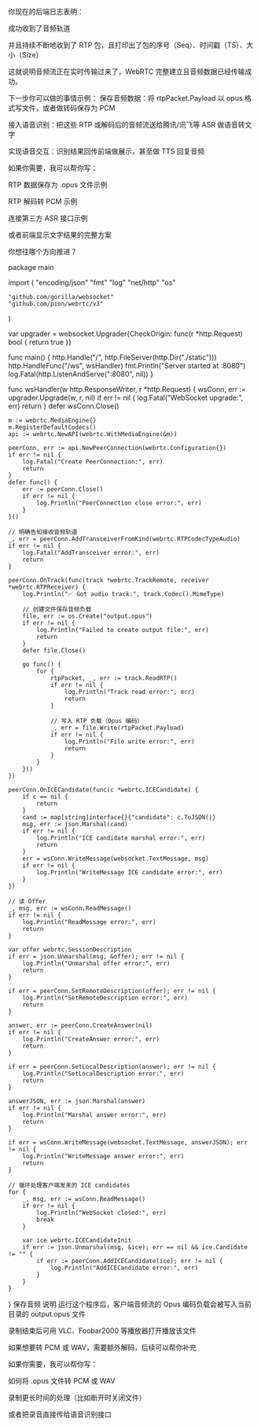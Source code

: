 你现在的后端日志表明：

成功收到了音频轨道

并且持续不断地收到了 RTP 包，且打印出了包的序号（Seq）、时间戳（TS）、大小（Size）

这就说明音频流正在实时传输过来了，WebRTC 完整建立且音频数据已经传输成功。

下一步你可以做的事情示例：
保存音频数据：将 rtpPacket.Payload 以 opus 格式写文件，或者做转码保存为 PCM

接入语音识别：把这些 RTP 或解码后的音频流送给腾讯/讯飞等 ASR 做语音转文字

实现语音交互：识别结果回传前端做展示，甚至做 TTS 回复音频

如果你需要，我可以帮你写：

RTP 数据保存为 .opus 文件示例

RTP 解码转 PCM 示例

连接第三方 ASR 接口示例

或者前端显示文字结果的完整方案

你想往哪个方向推进？



package main

import (
	"encoding/json"
	"fmt"
	"log"
	"net/http"
	"os"

	"github.com/gorilla/websocket"
	"github.com/pion/webrtc/v3"
)

var upgrader = websocket.Upgrader{CheckOrigin: func(r *http.Request) bool { return true }}

func main() {
	http.Handle("/", http.FileServer(http.Dir("./static")))
	http.HandleFunc("/ws", wsHandler)
	fmt.Println("Server started at :8080")
	log.Fatal(http.ListenAndServe(":8080", nil))
}

func wsHandler(w http.ResponseWriter, r *http.Request) {
	wsConn, err := upgrader.Upgrade(w, r, nil)
	if err != nil {
		log.Fatal("WebSocket upgrade:", err)
		return
	}
	defer wsConn.Close()

	m := webrtc.MediaEngine{}
	m.RegisterDefaultCodecs()
	api := webrtc.NewAPI(webrtc.WithMediaEngine(&m))

	peerConn, err := api.NewPeerConnection(webrtc.Configuration{})
	if err != nil {
		log.Fatal("Create PeerConnection:", err)
		return
	}
	defer func() {
		err := peerConn.Close()
		if err != nil {
			log.Println("PeerConnection close error:", err)
		}
	}()

	// 明确告知接收音频轨道
	_, err = peerConn.AddTransceiverFromKind(webrtc.RTPCodecTypeAudio)
	if err != nil {
		log.Fatal("AddTransceiver error:", err)
		return
	}

	peerConn.OnTrack(func(track *webrtc.TrackRemote, receiver *webrtc.RTPReceiver) {
		log.Println("✅ Got audio track:", track.Codec().MimeType)

		// 创建文件保存音频负载
		file, err := os.Create("output.opus")
		if err != nil {
			log.Println("Failed to create output file:", err)
			return
		}
		defer file.Close()

		go func() {
			for {
				rtpPacket, _, err := track.ReadRTP()
				if err != nil {
					log.Println("Track read error:", err)
					return
				}

				// 写入 RTP 负载（Opus 编码）
				_, err = file.Write(rtpPacket.Payload)
				if err != nil {
					log.Println("File write error:", err)
					return
				}
			}
		}()
	})

	peerConn.OnICECandidate(func(c *webrtc.ICECandidate) {
		if c == nil {
			return
		}
		cand := map[string]interface{}{"candidate": c.ToJSON()}
		msg, err := json.Marshal(cand)
		if err != nil {
			log.Println("ICE candidate marshal error:", err)
			return
		}
		err = wsConn.WriteMessage(websocket.TextMessage, msg)
		if err != nil {
			log.Println("WriteMessage ICE candidate error:", err)
		}
	})

	// 读 Offer
	_, msg, err := wsConn.ReadMessage()
	if err != nil {
		log.Println("ReadMessage error:", err)
		return
	}

	var offer webrtc.SessionDescription
	if err = json.Unmarshal(msg, &offer); err != nil {
		log.Println("Unmarshal offer error:", err)
		return
	}

	if err = peerConn.SetRemoteDescription(offer); err != nil {
		log.Println("SetRemoteDescription error:", err)
		return
	}

	answer, err := peerConn.CreateAnswer(nil)
	if err != nil {
		log.Println("CreateAnswer error:", err)
		return
	}

	if err = peerConn.SetLocalDescription(answer); err != nil {
		log.Println("SetLocalDescription error:", err)
		return
	}

	answerJSON, err := json.Marshal(answer)
	if err != nil {
		log.Println("Marshal answer error:", err)
		return
	}

	if err = wsConn.WriteMessage(websocket.TextMessage, answerJSON); err != nil {
		log.Println("WriteMessage answer error:", err)
		return
	}

	// 循环处理客户端发来的 ICE candidates
	for {
		_, msg, err := wsConn.ReadMessage()
		if err != nil {
			log.Println("WebSocket closed:", err)
			break
		}

		var ice webrtc.ICECandidateInit
		if err := json.Unmarshal(msg, &ice); err == nil && ice.Candidate != "" {
			if err := peerConn.AddICECandidate(ice); err != nil {
				log.Println("AddICECandidate error:", err)
			}
		}
	}
}
保存音频
说明
运行这个程序后，客户端音频流的 Opus 编码负载会被写入当前目录的 output.opus 文件

录制结束后可用 VLC、Foobar2000 等播放器打开播放该文件

如果想要转 PCM 或 WAV，需要额外解码，后续可以帮你补充

如果你需要，我可以帮你写：

如何将 .opus 文件转 PCM 或 WAV

录制更长时间的处理（比如断开时关闭文件）

或者把录音直接传给语音识别接口